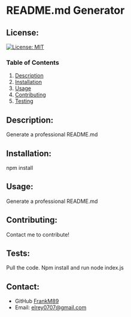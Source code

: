 # README.md Generator
  ## License:
  [![License: MIT](https://img.shields.io/badge/License-MIT-yellow.svg)](https://opensource.org/licenses/MIT)
  ### Table of Contents
  1. [Description](#description)
  2. [Installation](#installation)
  3. [Usage](#usage)
  4. [Contributing](#contributing)
  5. [Testing](#testing)


  ## Description:
  Generate a professional README.md
  ## Installation:
  npm install
  ## Usage:
  Generate a professional README.md
  ## Contributing:
  Contact me to contribute!
  ## Tests:
  Pull the code. Npm install and run node index.js
  ## Contact:
  - GitHub [FrankM89](https://github.com/FrankM89)
  - Email: [elrey0707@gmail.com](mailto:elrey0707@gmail.com)